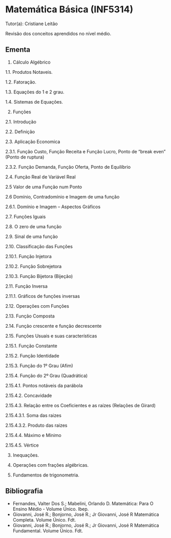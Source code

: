 # Matemática Básica (INF5314)

Tutor(a): Cristiane Leitão

Revisão dos conceitos aprendidos no nível médio.

## Ementa

1. Cálculo Algébrico

1.1. Produtos Notaveis.

1.2. Fatoração.

1.3. Equações do 1 e 2 grau.

1.4. Sistemas de Equações.

2. Funções

2.1. Introdução

2.2. Definição

2.3. Aplicação Economica

2.3.1. Função Custo, Função Receita e Função Lucro, Ponto de “break even” (Ponto de ruptura)

2.3.2. Função Demanda, Função Oferta, Ponto de Equilíbrio

2.4. Função Real de Variável Real

2.5 Valor de uma Função num Ponto

2.6 Domínio, Contradomínio e Imagem de uma função

2.6.1. Domínio e Imagem – Aspectos Gráficos

2.7. Funções Iguais

2.8. O zero de uma função

2.9. Sinal de uma função

2.10. Classificação das Funções

2.10.1. Função Injetora

2.10.2. Função Sobrejetora

2.10.3. Função Bijetora (Bijeção)

2.11. Função Inversa

2.11.1. Gráficos de funções inversas

2.12. Operações com Funções

2.13. Função Composta

2.14. Função crescente e função decrescente

2.15. Funções Usuais e suas características

2.15.1. Função Constante

2.15.2. Função Identidade

2.15.3. Função do 1º Grau (Afim)

2.15.4. Função do 2º Grau (Quadrática)

2.15.4.1. Pontos notáveis da parábola

2.15.4.2. Concavidade

2.15.4.3. Relação entre os Coeficientes e as raízes (Relações de Girard)

2.15.4.3.1. Soma das raizes

2.15.4.3.2. Produto das raizes

2.15.4.4. Máximo e Mínimo

2.15.4.5. Vértice

3. Inequações.

4. Operações com frações algébricas.

5. Fundamentos de trigonometria.

## Bibliografia

- Fernandes, Valter Dos S.; Mabelini, Orlando D. Matemática: Para O Ensino Médio - Volume Único. Ibep.
- Giovanni, José R.; Bonjorno, José R.; Jr Giovanni, José R Matemática Completa. Volume Único. Fdt.
- Giovanni, José R.; Bonjorno, José R.; Jr Giovanni, José R Matemática Fundamental. Volume Único. Fdt.
